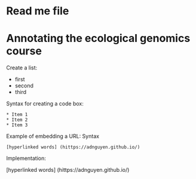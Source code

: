 # Read me file

# Annotating the ecological genomics course

Create a list:    
* first   
* second   
* third   

Syntax for creating a code box:

```
* Item 1   
* Item 2   
* Item 3   
```

Example of embedding a URL:
Syntax
```
[hyperlinked words] (hittps://adnguyen.github.io/)
```

Implementation:

[hyperlinked words] (hittps://adnguyen.github.io/)
